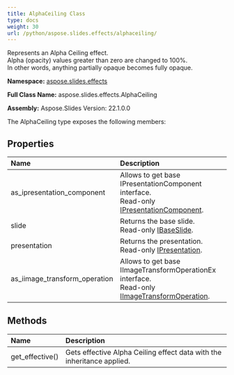 ```yaml
---
title: AlphaCeiling Class
type: docs
weight: 30
url: /python/aspose.slides.effects/alphaceiling/
---
```


Represents an Alpha Ceiling effect.<br/>            Alpha (opacity) values greater than zero are changed to 100%.<br/>            In other words, anything partially opaque becomes fully opaque.

**Namespace:** [aspose.slides.effects](/python/aspose.slides.effects/)

**Full Class Name:** aspose.slides.effects.AlphaCeiling

**Assembly:**  Aspose.Slides Version: 22.1.0.0

The AlphaCeiling type exposes the following members:
## **Properties**
|**Name**|**Description**|
| :- | :- |
|as_ipresentation_component|Allows to get base IPresentationComponent interface.<br/>            Read-only [IPresentationComponent](/python/aspose.slides/ipresentationcomponent/).|
|slide|Returns the base slide.<br/>            Read-only [IBaseSlide](/python/aspose.slides/ibaseslide/).|
|presentation|Returns the presentation. <br/>            Read-only [IPresentation](/python/aspose.slides/ipresentation/).|
|as_iimage_transform_operation|Allows to get base IImageTransformOperationEx interface.<br/>            Read-only [IImageTransformOperation](/python/aspose.slides.effects/iimagetransformoperation/).|
## **Methods**
|**Name**|**Description**|
| :- | :- |
|get_effective()|Gets effective Alpha Ceiling effect data with the inheritance applied.|
